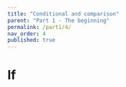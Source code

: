 ```yaml
---
title: "Conditional and comparison"
parent: "Part 1 - The beginning"
permalink: /part1/4/
nav_order: 4
published: true
---
```


# If